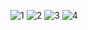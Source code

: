 ![1](https://github.com/msayrac/BANKTEST/assets/94198566/b59ab3f4-75c4-4e73-9290-1e26ed4d7b5a)
![2](https://github.com/msayrac/BANKTEST/assets/94198566/ece92ddf-e306-4839-8f0b-137bc9f5bb9a)
![3](https://github.com/msayrac/BANKTEST/assets/94198566/9e77d9e2-7d7a-49d8-9c83-c06e0b3fdd70)
![4](https://github.com/msayrac/BANKTEST/assets/94198566/d43f4e7c-93c9-432e-812e-e11eaa2e3f99)
